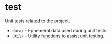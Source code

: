 # test
Unit tests related to the project.

- `data/` - Ephemeral  data used during unit tests.
- `util/` - Utility functions to assist unit testing.